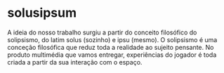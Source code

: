 # solusipsum
A ideia do nosso trabalho surgiu a partir do conceito filosófico do solipsismo, do latim solus (sozinho) e ipsu (mesmo). O solipsismo é uma conceção filosófica que reduz toda a realidade ao sujeito pensante. No produto multimédia que vamos entregar, experiências do jogador é toda criada a partir da sua interação com o espaço.
